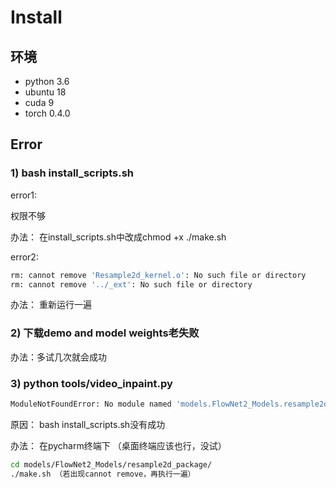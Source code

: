# Install
## 环境
- python 3.6
- ubuntu 18
- cuda 9
- torch 0.4.0
## Error
### 1) bash install_scripts.sh

error1:

权限不够 

办法： 在install_scripts.sh中改成chmod +x ./make.sh

error2: 
```bash
rm: cannot remove 'Resample2d_kernel.o': No such file or directory
rm: cannot remove '../_ext': No such file or directory 
```

办法： 重新运行一遍

### 2) 下载demo and model weights老失败 

办法：多试几次就会成功

### 3) python tools/video_inpaint.py 
```bash
ModuleNotFoundError: No module named 'models.FlowNet2_Models.resample2d_package._ext' 
```
原因： bash install_scripts.sh没有成功 

办法： 在pycharm终端下 （桌面终端应该也行，没试） 
```bash
cd models/FlowNet2_Models/resample2d_package/
./make.sh （若出现cannot remove，再执行一遍）
```

